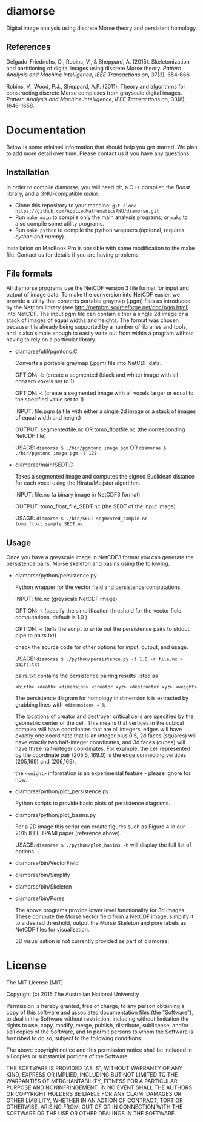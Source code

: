 # diamorse

Digital image analysis using discrete Morse theory and persistent homology.

## References

Delgado-Friedrichs, O., Robins, V., & Sheppard, A. (2015). Skeletonization and partitioning of digital images using discrete Morse theory. *Pattern Analysis and Machine Intelligence, IEEE Transactions on*, 37(3), 654-666.

Robins, V., Wood, P.J., Sheppard, A.P. (2011). Theory and algorithms for constructing discrete Morse complexes from grayscale digital images. *Pattern Analysis and Machine Intelligence, IEEE Transactions on*, 33(8), 1646-1658.


# Documentation

Below is some minimal information that should help you get started. We plan to add more detail over time. Please contact us if you have any questions.

## Installation

In order to compile diamorse, you will need *git*, a C++ compiler, the *Boost* library, and a GNU-compatible *make*.

* Clone this repository to your machine: `git clone https://github.com/AppliedMathematicsANU/diamorse.git`
* Run `make main` to compile only the main analysis programs, or `make` to also compile some utility programs.
* Run `make python` to compile the python wrappers (optional, requires *cython* and *numpy*).

Installation on MacBook Pro is possible with some modification to the make file.  Contact us for details if you are having problems. 

## File formats

All diamorse programs use the NetCDF version 3 file format for input and output of image data. To make the conversion into NetCDF easier, we provide a utility that converts portable graymap (.pgm) files as introduced by the Netpbm library (see http://netpbm.sourceforge.net/doc/pgm.html) into NetCDF. The input pgm file can contain either a single 2d image or a stack of images of equal widths and heights. The format was chosen because it is already being supported by a number of libraries and tools, and is also simple enough to easily write out from within a program without having to rely on a particular library.

* diamorse/util/pgmtonc.C

  Converts a portable graymap (.pgm) file into NetCDF data.
  
  OPTION: -b (create a segmented (black and white) image with all nonzero voxels set to 1)
  
  OPTION: -t <int> (create a segmented image with all voxels larger or equal to the specified value set to 1)
  
  INPUT:  file.pgm  (a file with either a single 2d image or a stack of images of equal width and height)
  
  OUTPUT: segmentedfile.nc OR tomo_floatfile.nc (the corresponding NetCDF file)
  
  USAGE:  `diamorse $ ./bin/pgmtonc image.pgm` OR `diamorse $ ./bin/pgmtonc image.pgm -t 128`

* diamorse/main/SEDT.C

  Takes a segmented image and computes the signed Euclidean distance for each voxel using the Hirata/Meijster algorithm.

  INPUT:	file.nc (a binary image in NetCDF3 format)

  OUTPUT:	tomo_float_file_SEDT.nc  (the SEDT of the input image)  

  USAGE: `diamorse $ ./bin/SEDT segmented_sample.nc tomo_float_sample_SEDT.nc`


## Usage

Once you have a greyscale image in NetCDF3 format you can generate the persistence pairs, Morse skeleton and basins using the following. 

* diamorse/python/persistence.py

  Python wrapper for the vector field and persistence computations
  
  INPUT:	file.nc  (greyscale NetCDF image)

  OPTION:	-t <float>  (specify the simplification threshold for the vector field computations, default is 1.0 ) 

  OPTION: -r (tells the script to write out the persistence pairs to stdout, pipe to pairs.txt) 

  check the source code for other options for input, output, and usage.  

  USAGE: `diamorse $ ./python/persistence.py -t 1.0 -r file.nc > pairs.txt`

  pairs.txt contains the persistence pairing results listed as 
  
  `<birth> <death> <dimension> <creator xyz> <destructor xyz> <weight>`

  The persistence diagram for homology in dimension k is extracted by grabbing lines with `<dimension> = k` 

  The locations of creator and destroyer critical cells are specified by the geometric center of the cell. This means that vertices in the cubical complex will have coordinates that are all integers, edges will have exactly one coordinate that is an integer plus 0.5, 2d faces (squares) will have exactly two half-integer coordinates, and 3d faces (cubes) will have three half-integer coordinates. For example, the cell represented by the coordinate pair (205.5, 169.0) is the edge connecting vertices (205,169) and (206,169).

  the `<weight>` information is an experimental feature - please ignore for now. 


* diamorse/python/plot_persistence.py

  Python scripts to provide basic plots of persistence diagrams. 


* diamorse/python/plot_basins.py

  For a 2D image this script can create figures such as Figure 4 in our 2015 IEEE TPAMI paper (reference above).  

  USAGE: `diamorse $ ./python/plot_basins -h` will display the full list of options. 



* diamorse/bin/VectorField 

* diamorse/bin/Simplify 

* diamorse/bin/Skeleton

* diamorse/bin/Pores

  The above programs provide lower level functionality for 3d images.  These compute the Morse vector field from a NetCDF image, simplify it to a desired threshold, output the Morse Skeleton and pore labels as NetCDF files for visualisation. 

  3D visualisation is not currently provided as part of diamorse.  


# License

The MIT License (MIT)

Copyright (c) 2015 The Australian National University

Permission is hereby granted, free of charge, to any person obtaining a copy
of this software and associated documentation files (the "Software"), to deal
in the Software without restriction, including without limitation the rights
to use, copy, modify, merge, publish, distribute, sublicense, and/or sell
copies of the Software, and to permit persons to whom the Software is
furnished to do so, subject to the following conditions:

The above copyright notice and this permission notice shall be included in all
copies or substantial portions of the Software.

THE SOFTWARE IS PROVIDED "AS IS", WITHOUT WARRANTY OF ANY KIND, EXPRESS OR
IMPLIED, INCLUDING BUT NOT LIMITED TO THE WARRANTIES OF MERCHANTABILITY,
FITNESS FOR A PARTICULAR PURPOSE AND NONINFRINGEMENT. IN NO EVENT SHALL THE
AUTHORS OR COPYRIGHT HOLDERS BE LIABLE FOR ANY CLAIM, DAMAGES OR OTHER
LIABILITY, WHETHER IN AN ACTION OF CONTRACT, TORT OR OTHERWISE, ARISING FROM,
OUT OF OR IN CONNECTION WITH THE SOFTWARE OR THE USE OR OTHER DEALINGS IN THE
SOFTWARE.
